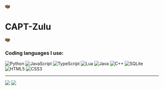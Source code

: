![alt text](https://github.com/CAPT-Zulu/CAPT-Zulu/raw/main/lib/logo.png "This image is from Garry's Mod using an Half-Life 2 asset which is owned by Valve.")
# CAPT-Zulu
![alt text](https://github.com/CAPT-Zulu/CAPT-Zulu/raw/main/lib/logo.png "This image is from Garry's Mod using an Half-Life 2 asset which is owned by Valve.")
### Coding languages I use:
![Python](https://img.shields.io/badge/python-3670A0?style=for-the-badge&logo=python&logoColor=ffdd54)
![JavaScript](https://img.shields.io/badge/javascript-%23323330.svg?style=for-the-badge&logo=javascript&logoColor=%23F7DF1E)
![TypeScript](https://img.shields.io/badge/typescript-%23007ACC.svg?style=for-the-badge&logo=typescript&logoColor=white)
![Lua](https://img.shields.io/badge/lua-%232C2D72.svg?style=for-the-badge&logo=lua&logoColor=white)
![Java](https://img.shields.io/badge/java-%23ED8B00.svg?style=for-the-badge&logo=java&logoColor=white)
![C++](https://img.shields.io/badge/c++-%2300599C.svg?style=for-the-badge&logo=c%2B%2B&logoColor=white)
![SQLite](https://img.shields.io/badge/sqlite-%2307405e.svg?style=for-the-badge&logo=sqlite&logoColor=white)
![HTML5](https://img.shields.io/badge/html5-%23E34F26.svg?style=for-the-badge&logo=html5&logoColor=white)
![CSS3](https://img.shields.io/badge/css3-%231572B6.svg?style=for-the-badge&logo=css3&logoColor=white)
___
<img src="https://github-readme-stats.vercel.app/api?username=CAPT-Zulu&show_icons=true&theme=radical">
<img src="https://github-readme-stats.vercel.app/api/top-langs/?username=CAPT-Zulu&layout=compact&theme=radical">

